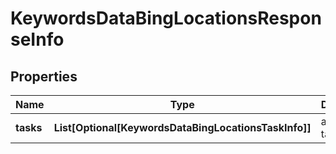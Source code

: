 # KeywordsDataBingLocationsResponseInfo


## Properties

| Name | Type | Description | Notes |
|------------ | ------------- | ------------- | -------------|
**tasks** | **List[Optional[KeywordsDataBingLocationsTaskInfo]]** | array of tasks |[optional]|